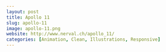 ```yaml
---
layout: post
title: Apollo 11
slug: apollo-11
image: apollo-11.png
website: http://www.nerval.ch/apollo_11/
categories: [Animation, Clean, Illustrations, Responsive]
---
```

